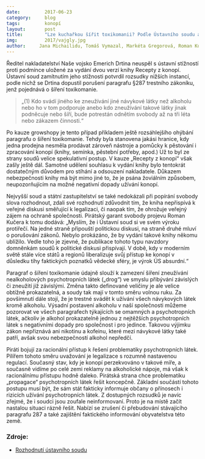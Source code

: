 ```yaml
---
date:         2017-06-23
category:     blog
tags:         konopí
layout:       post
title:        "Lze kuchařkou šířit toxikomanii? Podle Ústavního soudu ano."
img:          2017/vajgly.jpg
author:     Jana Michailidu, Tomáš Vymazal, Markéta Gregorová, Roman Kučera
---
```



Ředitel nakladatelství Naše vojsko Emerich Drtina neuspěl s ústavní stížností proti podmínce uložené za vydání dvou verzí knihy Recepty z konopí. Ústavní soud zamítnutím jeho stížnosti potvrdil rozsudky nižších instancí, podle nichž se Drtina dopustil porušení paragrafu §287 trestního zákoníku, jenž pojednává o šíření toxikomanie.

> „(1) Kdo svádí jiného ke zneužívání jiné návykové látky než alkoholu nebo ho v tom podporuje anebo kdo zneužívání takové látky jinak podněcuje nebo šíří, bude potrestán odnětím svobody až na tři léta nebo zákazem činnosti.“

Po kauze growshopy je tento případ příkladem ještě rozsáhlejšího ohýbání paragrafu o šíření toxikomanie. Tehdy byla stanovena jakási hranice, kdy jedna prodejna nesměla prodávat zároveň nástroje a pomůcky k pěstování i zpracování konopí (knihy, semínka, pěstební potřeby, apod.) Už to byl ze strany soudů velice spekulativní postup. V kauze „Recepty z konopí“ však zašly ještě dál. Samotné udělení souhlasu k vydání knihy bylo tentokrát dostatečným důvodem pro stíhání a odsouzení nakladatele. Důkazem nebezpečnosti knihy má být mimo jiné to, že je psána žoviálním způsobem, neupozorňujícím na možné negativní dopady užívání konopí. 

Nejvyšší soud a státní zastupitelství se také nedokázali při popírání svobody slova rozhodnout, zdali své rozhodnutí zdůvodnit tím, že kniha nepřispívá k veřejné diskusi směřující k legalizaci, či naopak tím, že ohrožuje veřejný zájem na ochraně společnosti. Pirátský garant svobody projevu Roman Kučera k tomu dodává: „Myslím, že i Ústavní soud si ve svém výroku protiřečí. Na jedné straně připouští politickou diskusi, na straně druhé mluví o porušování zákonů. Nebylo prokázáno, že by vydání takové knihy někomu ublížilo. Vedle toho je zjevné, že publikace tohoto typu navzdory domněnkám soudů k politické diskusi přispívají. V době, kdy v moderním světě stále více států a regionů liberalizuje svůj přístup ke konopí v důsledku tíhy faktických poznatků vědecké sféry, je výrok ÚS absurdní.“

Paragraf o šíření toxikomanie údajně slouží k zamezení šíření zneužívání nealkoholových psychotropních látek („drog“) ve smyslu přibývání závislých či zneužití již závislými. Změna takto definované veličiny je ale velice obtížně prokazatelná, a soudy tak mají v tomto směru volnou ruku. Za povšimnutí dále stojí, že je trestné svádět k užívání všech návykových látek kromě alkoholu. Výsadní postavení alkoholu v naší společnosti můžeme pozorovat ve všech paragrafech týkajících se omamných a psychotropních látek, ačkoliv je alkohol prokazatelně jednou z nejtěžších psychotropních látek s negativními dopady pro společnost i pro jedince. Takovou výjimku zákon nepřiznává ani nikotinu a kofeinu, které mezi návykové látky také patří, avšak svou nebezpečností alkohol nepředčí.

Piráti bojují za racionální přístup k řešení problematiky psychotropních látek. Pilířem tohoto směru uvažování je legalizace s rozumně nastavenou regulací. Současný stav, kdy je konopí perzekvováno v takové míře, a současně vidíme po celé zemi reklamy na alkoholické nápoje, má však k racionálnímu přístupu hodně daleko. Pirátská strana chce problematiku „propagace“ psychotropních látek řešit koncepčně. Základní součástí tohoto postupu musí být, že sám stát fakticky informuje občany o přínosech i rizicích užívání psychotropních látek. Z dostupných rozsudků je navíc zřejmé, že i soudci jsou zoufale neinformovaní. Proto je na místě začít nastalou situaci rázně řešit. Nabízí se zrušení či přebudování stávajícího paragrafu 287 a také zajištění faktického informování obyvatelstva této země.

### Zdroje:

* [Rozhodnutí ústavního soudu](http://kraken.slv.cz/III.US3489/16)

